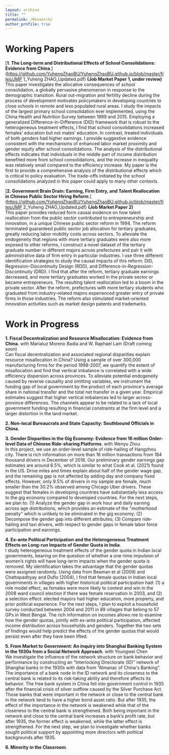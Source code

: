 ```yaml
---
layout: archive
title: ""
permalink: /Research/
author_profile: true
---
```

# Working Papers
[**1. The Long-term and Distributional Effects of School Consolidations: Evidence from China**.](https://github.com/YuhengZhaoBU/YuhengZhaoBU.github.io/blob/master/files/JMP 1_Yuheng ZHAO_Updated.pdf) 
**(Job Market Paper 1, under review)**    
This paper investigates the allocative consequences of school consolidation, a globally pervasive phenomenon in response to the demographic transition. Rural out-migration and fertility decline during the process of development motivates policymakers in developing countries to close schools in remote and less populated rural areas. I study the impacts of the largest primary school consolidation ever implemented, using the China Health and Nutrition Survey between 1989 and 2015. Employing a generalized Difference-in-Difference (DID) framework that is robust to the heterogeneous treatment effects, I find that school consolidations increased females’ education but not males’ education. In contrast, treated individuals of both genders had higher earnings. I provide suggestive evidence consistent with the mechanisms of enhanced labor market proximity and gender equity after school consolidations. The analysis of the distributional effects indicates that individuals in the middle part of income distribution benefited more from school consolidations, and the increase in inequality was relatively small compared to the efficiency increase. My paper is the first to provide a comprehensive analysis of the distributional effects which is critical to policy evaluation. The trade-offs initiated by the school consolidations analyzed in this paper could apply to many other contexts. 

[**2. Government Brain Drain: Earning, Firm Entry, and Talent Reallocation in Chinese Public Sector Hiring Reform**.](https://github.com/YuhengZhaoBU/YuhengZhaoBU.github.io/blob/master/files/JMP 2_Yuheng ZHAO_Updated.pdf) 
**(Job Market Paper 2)**      
This paper provides reduced form causal evidence on how talent reallocation from the public sector contributed to entrepreneurship and innovation, in a unique Chinese public sector reform in 1994. The reform terminated guaranteed public sector job allocation for tertiary graduates, greatly reducing labor mobility costs across sectors. To alleviate the endogeneity that regions with more tertiary graduates were also more exposed to other reforms, I construct a novel dataset of the tertiary graduate number in different majors across prefectures and pair it with administrative data of firm entry in particular industries. I use three different identification strategies to study the causal impacts of this reform: DID, Regression-Discontinuity Design (RDD), and Difference-in-Regression-Discontinuity (DRD). I find that after the reform, tertiary graduate earnings decreased, and more tertiary graduates worked in the private sector or became entrepreneurs. The resulting talent reallocation led to a boom in the private sector. After the reform, prefectures with more tertiary students who graduated from industry-related majors experienced greater entry of private firms in those industries. The reform also stimulated market-oriented innovation activities such as market design patents and trademarks.



# Work in Progress
**1. Fiscal Decentralization and Resource Misallocation: Evidence from China**. with Marialuz Moreno Badia and W. Raphael Lam (Draft coming soon)  
Can fiscal decentralization and associated regional disparities explain resource misallocation in China? Using a sample of over 300,000 manufacturing firms for the period 1998-2007, we quantify the extent of misallocation and find that vertical imbalance is correlated with a wide efficiency dispersion across provinces. To alleviate potential endogeneity caused by reverse causality and omitting variables, we instrument the funding gap of local government by the product of each province's average share in national transfer and the total net transfer in a given year. Empirical estimates suggest that higher vertical imbalances led to larger across-province differences. The channels appear to be related to a lack of local government funding resulting in financial constraints at the firm level and a larger distortion in the land market.

**2. Non-local Bureaucrats and State Capacity: Southbound Officials in China**.          

**3. Gender Disparities in the Gig Economy: Evidence from 16 million Order-level Data of Chinese Ride-sharing Platforms**. with Wenyu Zhou   
In this project, we use an order-level sample of ride-hailing of Hangzhou city. There is rich information on more than 16 million transactions from 184 thousand drivers in December of 2018. Our preliminary gender earnings gap estimates are around 6.5%, which is similar to what Cook et al. (2021) found in the US. Drive miles and times explain about half of the gender wage gap, and the remaining gap is not affected by adding day and company fixed effects. However, only 9.5% of drivers in my sample are female, much smaller than the 30.2% observed among Chicago Uber drivers. These suggest that females in developing countries have substantially less access to the gig economy compared to developed countries. For the next steps, we plan to: (1) Analyze the gender gap in work hour and daily earning across age distributions, which provides an estimate of the "motherhood penalty" which is unlikely to be eliminated in the gig economy; (2) Decompose the gender gap into different attributes; (3) Compare ride-hailing and taxi drivers, with respect to gender gaps in female labor force participation and earnings.

**4. Ex-ante Political Participation and the Heterogeneous Treatment Effects on Long-run Impacts of Gender Quota in India**.   
I study heterogeneous treatment effects of the gender quota in Indian local governments, bearing on the question of whether a one-time impulsion of women’s rights will have long-term impacts when the gender quota is removed. My identification takes the advantage that the gender quotas were assigned randomly.  Using data from Beaman et al (2009) and Chattopadhyay and Duflo (2004), I find that female quotas in Indian local governments in villages with higher historical political participation had: (1) a role model effect, as females were more likely to contest and win in the 2008 ward council election if there was female reservation in 2003, and (2) a selection effect: elected mayors had higher education, more property, and prior political experience. For the next steps, I plan to exploit a household survey conducted between 2004 and 2011 in 89 villages that belong to 57 GPs in West Bengal. The rich information on incomes allows me to examine how the gender quotas, jointly with ex-ante political participation, affected income distribution across households and genders. Together the two sets of findings would help predict the effects of the gender quotas that would persist even after they have been lifted.

**5. From Market to Government: An inquiry into Shanghai Banking System in the 1930s from a Social Network Approach**. with Youngwei Chen   
We investigate the influence of the network structure on bank behavior and performance by constructing an “Interlocking Directorate (ID)” network of Shanghai banks in the 1930s with data from “Almanac of China's Banking”. The importance of a bank node in the ID network and its closeness to the central bank is related to its risk-taking ability and therefore affects its behavior. The free bank system in China fell into government control in 1935 after the financial crisis of silver outflow caused by the Silver Purchase Act. Those banks that were important in the network or close to the central bank in the network tend to have a higher bond asset ratio. But after 1935, the effect of the importance in the network is weakened while that of the closeness to the central bank is strengthened. Both being important in the network and close to the central bank increases a bank’s profit rate, but after 1935, the former effect is weakened, while the latter effect is strengthened. For the next step, we plan to investigate whether banks sought political support by appointing more directors with political backgrounds after 1935.

**6. Minority in the Classroom**.   
